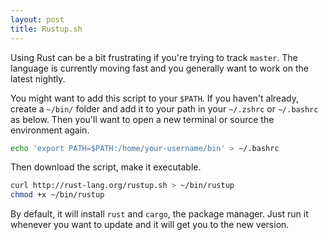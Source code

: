 ```yaml
---
layout: post
title: Rustup.sh
---
```



Using Rust can be a bit frustrating if you're trying to track `master`. The language is currently moving fast and you generally want to work on the latest nightly.

You might want to add this script to your `$PATH`. If you haven't already, create a `~/bin/` folder and add it to your path in your `~/.zshrc` or `~/.bashrc` as below. Then you'll want to open a new terminal or source the environment again.

```bash
echo 'export PATH=$PATH:/home/your-username/bin' > ~/.bashrc
```

Then download the script, make it executable.

```bash
curl http://rust-lang.org/rustup.sh > ~/bin/rustup
chmod +x ~/bin/rustup
```

By default, it will install `rust` and `cargo`, the package manager. Just run it whenever you want to update and it will get you to the new version.
